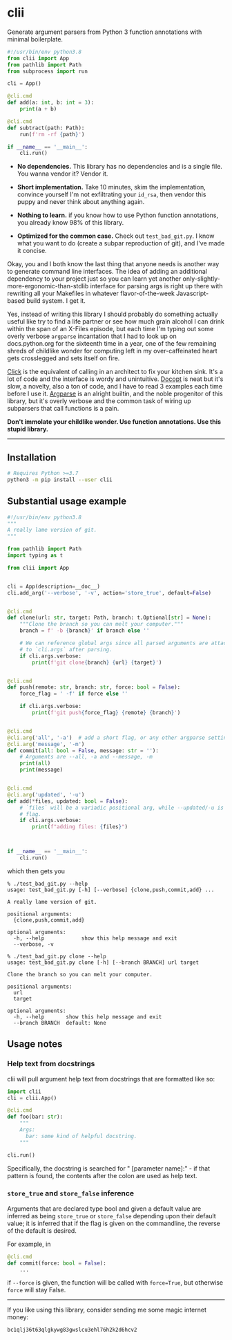# clii

Generate argument parsers from Python 3 function annotations with minimal
boilerplate.


```python
#!/usr/bin/env python3.8
from clii import App
from pathlib import Path
from subprocess import run

cli = App()

@cli.cmd
def add(a: int, b: int = 3):
    print(a + b)

@cli.cmd
def subtract(path: Path):
    run(f'rm -rf {path}')

if __name__ == '__main__':
    cli.run() 
```

- **No dependencies.** This library has no dependencies and is a single file.
  You wanna vendor it? Vendor it.

- **Short implementation.** Take 10 minutes, skim the implementation, convince
  yourself I'm not exfiltrating your `id_rsa`, then vendor this puppy and never
  think about anything again.

- **Nothing to learn.** if you know how to use Python function annotations, you
  already know 98% of this library. 

- **Optimized for the common case.** Check out `test_bad_git.py`. I know what
  you want to do (create a subpar reproduction of git), and I've made it
  concise. 


Okay, you and I both know the last thing that anyone needs is another way to
generate command line interfaces. The idea of adding an additional dependency
to your project just so you can learn yet another
only-slightly-more-ergonomic-than-stdlib interface for parsing args is right up
there with rewriting all your Makefiles in whatever flavor-of-the-week
Javascript-based build system. I get it.

Yes, instead of writing this library I should probably do something actually
useful like try to find a life partner or see how much grain alcohol I can
drink within the span of an X-Files episode, but each time I'm typing out some
overly verbose `argparse` incantation that I had to look up on docs.python.org
for the sixteenth time in a year, one of the few remaining shreds of childlike
wonder for computing left in my over-caffeinated heart gets crosslegged and
sets itself on fire.

[Click](https://click.palletsprojects.com/en/7.x/) is the equivalent of calling
in an architect to fix your kitchen sink. It's a lot of code and the interface
is wordy and unintuitive. [Docopt](https://github.com/docopt/docopt) is neat
but it's slow, a novelty, also a ton of code, and I have to read 3 examples
each time before I use it.
[Argparse](https://docs.python.org/3/library/argparse.html) is an alright
builtin, and the noble progenitor of this library, but it's overly verbose and
the common task of wiring up subparsers that call functions is a pain.

**Don't immolate your childlike wonder. Use function annotations. Use this
stupid library.**

---

## Installation

```sh
# Requires Python >=3.7
python3 -m pip install --user clii
```

## Substantial usage example

```python
#!/usr/bin/env python3.8
"""
A really lame version of git.
"""

from pathlib import Path
import typing as t

from clii import App


cli = App(description=__doc__)
cli.add_arg('--verbose', '-v', action='store_true', default=False)


@cli.cmd
def clone(url: str, target: Path, branch: t.Optional[str] = None):
    """Clone the branch so you can melt your computer."""
    branch = f' -b {branch}' if branch else ''

    # We can reference global args since all parsed arguments are attached
    # to `cli.args` after parsing.
    if cli.args.verbose:
        print(f'git clone{branch} {url} {target}')


@cli.cmd
def push(remote: str, branch: str, force: bool = False):
    force_flag = ' -f' if force else ''

    if cli.args.verbose:
        print(f'git push{force_flag} {remote} {branch}')


@cli.cmd
@cli.arg('all', '-a')  # add a short flag, or any other argparse setting
@cli.arg('message', '-m')  
def commit(all: bool = False, message: str = ''):
    # Arguments are --all, -a and --message, -m
    print(all)
    print(message)


@cli.cmd
@cli.arg('updated', '-u')  
def add(*files, updated: bool = False):
    # `files` will be a variadic positional arg, while --updated/-u is a bool
    # flag.
    if cli.args.verbose:
        print(f"adding files: {files}")



if __name__ == '__main__':
    cli.run() 
```

which then gets you

```
% ./test_bad_git.py --help
usage: test_bad_git.py [-h] [--verbose] {clone,push,commit,add} ...

A really lame version of git.

positional arguments:
  {clone,push,commit,add}

optional arguments:
  -h, --help            show this help message and exit
  --verbose, -v

% ./test_bad_git.py clone --help
usage: test_bad_git.py clone [-h] [--branch BRANCH] url target

Clone the branch so you can melt your computer.

positional arguments:
  url
  target

optional arguments:
  -h, --help       show this help message and exit
  --branch BRANCH  default: None
```

## Usage notes

### Help text from docstrings

clii will pull argument help text from docstrings that are formatted like so:
```python
import clii
cli = clii.App()

@cli.cmd
def foo(bar: str):
    """
    Args:
      bar: some kind of helpful docstring.
    """

cli.run()
```

Specifically, the docstring is searched for "  [parameter name]:" - if that 
pattern is found, the contents after the colon are used as help text.


### `store_true` and `store_false` inference

Arguments that are declared type bool and given a default value are inferred
as being `store_true` or `store_false` depending upon their default value;
it is inferred that if the flag is given on the commandline, the reverse of
the default is desired.

For example, in

```python
@cli.cmd
def commit(force: bool = False):
    ...
```

if `--force` is given, the function will be called with `force=True`, but
otherwise `force` will stay False.

---

If you like using this library, consider sending me some magic internet money:

```
bc1qlj36t63qlgkywg83gwslcu3ehl76h2k2d6hcv2
```
